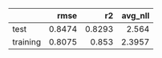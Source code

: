 |          |   rmse |     r2 |   avg_nll |
|:---------|-------:|-------:|----------:|
| test     | 0.8474 | 0.8293 |    2.564  |
| training | 0.8075 | 0.853  |    2.3957 |